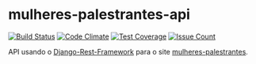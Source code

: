 # mulheres-palestrantes-api

[![Build Status](https://travis-ci.org/insideoutprojectbr/mulheres-palestrantes-api.svg?branch=master)](https://travis-ci.org/insideoutprojectbr/mulheres-palestrantes-api)
[![Code Climate](https://codeclimate.com/github/insideoutprojectbr/mulheres-palestrantes-api/badges/gpa.svg)](https://codeclimate.com/github/insideoutprojectbr/mulheres-palestrantes-api)
[![Test Coverage](https://codeclimate.com/github/insideoutprojectbr/mulheres-palestrantes-api/badges/coverage.svg)](https://codeclimate.com/github/insideoutprojectbr/mulheres-palestrantes-api/coverage)
[![Issue Count](https://codeclimate.com/github/insideoutprojectbr/mulheres-palestrantes-api/badges/issue_count.svg)](https://codeclimate.com/github/insideoutprojectbr/mulheres-palestrantes-api)

API usando o [Django-Rest-Framework](http://www.django-rest-framework.org/) para o site [mulheres-palestrantes](https://github.com/insideoutprojectbr/mulheres-palestrantes).
